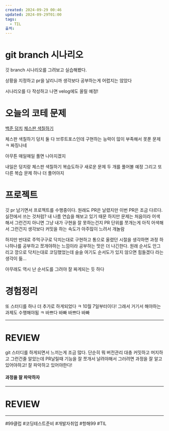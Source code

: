 ```yaml
---
created: 2024-09-29 00:46
updated: 2024-09-29T01:00
tags:
  - TIL
출처: 
---
```

# git branch 시나리오
깃 branch 시나리오를 그려보고 실습해봤다.

상황을 지정하고 pr을 날리니까 생각보다 공부하는게 어렵지는 않았다

시나리오를 다 작성하고 나면 velog에도 올릴 예정!

# 오늘의 코테 문제
[백준 덩치]([https://www.acmicpc.net/status?user_id=edubbubboru22&problem_id=7568&from_mine=1](https://www.acmicpc.net/status?user_id=edubbubboru22&problem_id=7568&from_mine=1))
[체스판 색칠하기]([https://www.acmicpc.net/problem/1018](https://www.acmicpc.net/problem/1018))

체스판 색칠하기 덩치 둘 다 브루트포스인데 구현하는 능력이 많이 부족해서 못푼 문제 ㅋ 짜징나네

아무튼 매일매일 풀면 나아지겠지

내일은 덩치랑 체스판 색칠하기 복습도하구 새로운 문제 두 개를 풀어볼 예정
그리고 또 다른 복습 문제 하나 더 풀어야지


# 프로젝트
깃 pr 남기면서 프로젝트를 수행중이다. 원래도 PR은 날렸지만 이번 PR은 조금 다르다.
실전에서 쓰는 것처럼? 내 나름 연습을 해보고 있기 때문 하지만 문제는 처음이라 어색해서 그런건지 아니면 그냥 내가 구현을 잘 못하는건지
PR 단위를 쪼개는게 아직 어색해서 그런건지
생각보다 커밋을 하는 속도가 아주많이 느려서 개놀람

하지만 반대로 주먹구구로 닥치는대로 구현하고 통으로 올렸던 시절을 생각하면 과정 하나하나를 공부하고 쪼개야하는 느낌이라 공부하는 맛은 더 나긴한다.
원래 순서도 안그리고 깡으로 닥치는대로 코딩했었는데 슬슬 여기도 순서도가 있지 않으면 힘들겠다 라는 생각이 듦...

아무래도 역시 난 순서도를 그려야 잘 짜게되는 듯 하다

# 경험정리
또 스터디를 하나 더 추가로 하게되었다 ㅋ 
10월 7일부터이다! 그래서 거기서 해야하는 과제도 수행해야됨 ㅋ 바쁘다 바빠 바쁘다 바빠

---
# REVIEW
git 스터디를 하게되면서 느끼는게 조금 많다.
단순히 뭐 버전관리 대충 커밋하고 머지하고 그런건줄 알았는데 PR날릴때 기능을 잘 쪼개서 날려야해서 그러려면 과정을 잘 알고있어야하고! 잘 파악하고 있어야한다! 
#### 과정을 잘 파악하자






---
# REVIEW


---
 #99클럽 #코딩테스트준비 #개발자취업 #항해99 #TIL